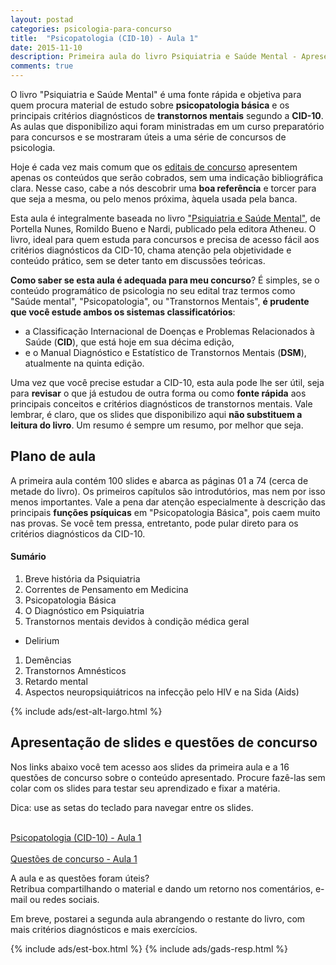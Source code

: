 ```yaml
---
layout: postad
categories: psicologia-para-concurso
title:  "Psicopatologia (CID-10) - Aula 1" 
date: 2015-11-10
description: Primeira aula do livro Psiquiatria e Saúde Mental - Apresenta critérios diagnósticos de transtornos mentais segundo a CID-10, além de conceitos básicos em psicopatologia e as principais funções psíquicas. Contém também um simulado de 16 questões de concurso sobre o conteúdo da aula.
comments: true
---
```


<p class="intro"> O livro "Psiquiatria e Saúde Mental" é uma fonte rápida e objetiva para quem procura material de estudo sobre <b>psicopatologia básica</b> e os principais critérios diagnósticos de <b>transtornos mentais</b> segundo a <b>CID-10</b>. As aulas que disponibilizo aqui foram ministradas em um curso preparatório para concursos e se mostraram úteis a uma série de concursos de psicologia.
</p>

Hoje é cada vez mais comum que os [editais de concurso](/blog/como-estudar-edital-concurso/) apresentem apenas os conteúdos que serão cobrados, sem uma indicação bibliográfica clara. Nesse caso, cabe a nós descobrir uma __boa referência__ e torcer para que seja a mesma, ou pelo menos próxima, àquela usada pela banca.

Esta aula é integralmente baseada no livro ["Psiquiatria e Saúde Mental"](http://www.estantevirtual.com.br/b/portella-nunes-romildo-bueno-nardi/psiquiatria-e-saude-mental/3624033897), de Portella Nunes, Romildo Bueno e Nardi, publicado pela editora Atheneu. O livro, ideal para quem estuda para concursos e precisa de acesso fácil aos critérios diagnósticos da CID-10, chama atenção pela objetividade e conteúdo prático, sem se deter tanto em discussões teóricas.

__Como saber se esta aula é adequada para meu concurso__? É simples, se o conteúdo programático de psicologia no seu edital traz termos como "Saúde mental", "Psicopatologia", ou "Transtornos Mentais", __é prudente que você estude ambos os sistemas classificatórios__:

* a Classificação Internacional de Doenças e Problemas Relacionados à Saúde (__CID__), que está hoje em sua décima edição, 
* e o Manual Diagnóstico e Estatístico de Transtornos Mentais (__DSM__), atualmente na quinta edição.

Uma vez que você precise estudar a CID-10, esta aula pode lhe ser útil, seja para __revisar__ o que já estudou de outra forma ou como __fonte rápida__ aos principais conceitos e critérios diagnósticos de transtornos mentais. Vale lembrar, é claro, que os slides que disponibilizo aqui __não substituem a leitura do livro__. Um resumo é sempre um resumo, por melhor que seja.

## Plano de aula

A primeira aula contém 100 slides e abarca as páginas 01 a 74 (cerca de metade do livro). Os primeiros capítulos são introdutórios, mas nem por isso menos importantes. Vale a pena dar atenção especialmente à descrição das principais __funções psíquicas__ em "Psicopatologia Básica", pois caem muito nas provas. Se você tem pressa, entretanto, pode pular direto para os critérios diagnósticos da CID-10.

#### Sumário

1. Breve história da Psiquiatria  
1. Correntes de Pensamento em Medicina  
1. Psicopatologia Básica  
1. O Diagnóstico em Psiquiatria  
1. Transtornos mentais devidos à condição médica geral  
  * Delirium
  1. Demências
  1. Transtornos Amnésticos
1. Retardo mental  
1. Aspectos neuropsiquiátricos na infecção pelo HIV e na Sida (Aids)  

{% include ads/est-alt-largo.html %}

## Apresentação de slides e questões de concurso

Nos links abaixo você tem acesso aos slides da primeira aula e a 16 questões de concurso sobre o conteúdo apresentado. Procure fazê-las sem colar com os slides para testar seu aprendizado e fixar a matéria.

Dica: use as <span class="caixola"><i class="fa fa-hand-o-right fa-lg"></i> setas do teclado <i class="fa fa-hand-o-left fa-lg"></i></span> para navegar entre os slides.

<div class="caixa">
    <span class="icone-caixa">
    <span class="fa-stack fa-3x">
      <i class="fa fa-square fa-stack-2x"></i>
      <i class="fa fa-play fa-stack-1x fa-inverse"></i>
    </span></span>
     <br>
    <span class="txt-caixa"><a href="/slides/psicopatologia-cid10-aula-1/">Psicopatologia (CID-10) - Aula 1 </a></span>
</div>

<div class="caixa">
    <span class="icone-caixa">
    <span class="fa-stack fa-3x">
      <i class="fa fa-square fa-stack-2x"></i>
      <i class="fa fa-file-text fa-stack-1x fa-inverse"></i>
    </span></span>
    <br>
    <span class="txt-caixa"><a href="/slides/questoes-de-concurso-psicopatologia-cid10-aula-1/">Questões de concurso - Aula 1</a></span>
</div>

A aula e as questões foram úteis?   
Retribua compartilhando o material e dando um retorno nos comentários, e-mail ou redes sociais.

Em breve, postarei a segunda aula abrangendo o restante do livro, com mais critérios diagnósticos e mais exercícios.

<div class="caixad">
{% include ads/est-box.html %}
{% include ads/gads-resp.html %}
</div>
